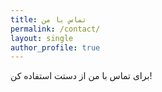 ```yaml
---
title: تماس با من
permalink: /contact/
layout: single
author_profile: true
---
```


برای تماس با من از دستت استفاده کن!
